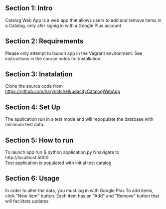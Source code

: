 ## Section 1: Intro
 Catalog Web App is a web app that allows users to add and remove items in a Catalog,
 only afer signig in with a Google Plus account.

## Section 2: Requirements
Please only attempt to launch app in the Vagrant environment.
See instructions in the course notes for installation.

## Section 3: Instalation
Clone the source code from https://github.com/harymitchell/udacityCatalogWebApp

## Section 4: Set Up
The application run in a test mode and will repopulate the database with minimum test data.

## Section 5: How to run
To launch app run $ python application.py
Nnavigate to http://localhost:5000  
Test application is populated with initial test catalog

## Section 6: Usage
In order to alter the data, you must log in with Google Plus
To add items, click "New Item" button.
Each item has an "Add" and "Remove" button that will facilitate updates


